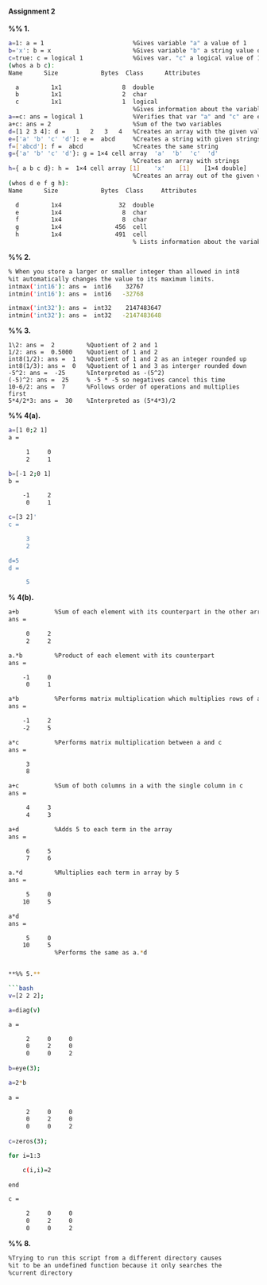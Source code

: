 #### Assignment 2  
**%% 1.**
```bash 
a=1: a = 1                         %Gives variable "a" a value of 1
b='x': b = x                       %Gives variable "b" a string value of 'x'
c=true: c = logical 1              %Gives var. "c" a logical value of 1
(whos a b c):
Name      Size            Bytes  Class      Attributes

  a         1x1                 8  double               
  b         1x1                 2  char                 
  c         1x1                 1  logical
                                   %Gives information about the variables
a==c: ans = logical 1              %Verifies that var "a" and "c" are equal
a+c: ans = 2                       %Sum of the two variables
d=[1 2 3 4]: d =   1   2   3   4   %Creates an array with the given values
e=['a' 'b' 'c' 'd']: e =  abcd     %Creates a string with given strings
f=['abcd']: f =  abcd              %Creates the same string
g={'a' 'b' 'c' 'd'}: g = 1×4 cell array  'a'  'b'  'c'  'd'
                                   %Creates an array with strings
h={ a b c d}: h =  1×4 cell array [1]    'x'    [1]    [1×4 double]
                                   %Creates an array out of the given variables
(whos d e f g h):
Name      Size            Bytes  Class     Attributes

  d         1x4                32  double              
  e         1x4                 8  char                
  f         1x4                 8  char                
  g         1x4               456  cell                
  h         1x4               491  cell                
                                   % Lists information about the variables
```

**%% 2.**
```bash
% When you store a larger or smaller integer than allowed in int8
%it automatically changes the value to its maximum limits.
intmax('int16'): ans =  int16    32767
intmin('int16'): ans =  int16   -32768

intmax('int32'): ans =  int32    2147483647
intmin('int32'): ans =  int32   -2147483648
```

**%% 3.**
```
1\2: ans =  2         %Quotient of 2 and 1
1/2: ans =  0.5000    %Quotient of 1 and 2
int8(1/2): ans =  1   %Quotient of 1 and 2 as an integer rounded up
int8(1/3): ans =  0   %Quotient of 1 and 3 as interger rounded down
-5^2: ans =  -25      %Interpreted as -(5^2)
(-5)^2: ans =  25     % -5 * -5 so negatives cancel this time
10-6/2: ans =  7      %Follows order of operations and multiplies first
5*4/2*3: ans =  30    %Interpreted as (5*4*3)/2
```

**%% 4(a).**
```bash
a=[1 0;2 1]
a =

     1     0
     2     1

b=[-1 2;0 1]
b =

    -1     2
     0     1

c=[3 2]'
c =

     3
     2

d=5
d =

     5
```

**% 4(b).**
```bash
a+b          %Sum of each element with its counterpart in the other array
ans =

     0     2
     2     2

a.*b         %Product of each element with its counterpart
ans = 

    -1     0
     0     1

a*b          %Performs matrix multiplication which multiplies rows of a with columns of b
ans =              

    -1     2
    -2     5

a*c          %Performs matrix multiplication between a and c
ans =

     3
     8

a+c          %Sum of both columns in a with the single column in c
ans =

     4     3
     4     3

a+d          %Adds 5 to each term in the array
ans =

     6     5
     7     6

a.*d         %Multiplies each term in array by 5
ans =

     5     0
    10     5

a*d
ans = 

     5     0
    10     5
             %Performs the same as a.*d


**%% 5.**  

```bash
v=[2 2 2];

a=diag(v)

a =

     2     0     0
     0     2     0
     0     0     2
     
b=eye(3);

a=2*b
     
a =

     2     0     0
     0     2     0
     0     0     2
     
c=zeros(3);

for i=1:3

    c(i,i)=2
    
end

c = 

     2     0     0
     0     2     0
     0     0     2
```

**%% 8.**
```bash
%Trying to run this script from a different directory causes
%it to be an undefined function because it only searches the 
%current directory
```

